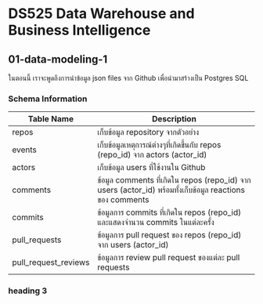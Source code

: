# DS525 Data Warehouse and Business Intelligence

## 01-data-modeling-1
<p>ในตอนนี้ เราจะพูดถึงการนำข้อมูล json files จาก Github เพื่อนำมาสร้างเป็น Postgres SQL</p>

### Schema Information
<table>
  <thead>
    <th>Table Name</th>
    <th>Description</th>
  </thead>
  <tbody>
    <tr>
      <td>repos</td>
      <td>เก็บข้อมูล repository จากตัวอย่าง</td>
    </tr>
    <tr>
      <td>events</td>
      <td>เก็บข้อมูลเหตุการณ์ต่างๆที่เกิดขึ้นกับ repos (repo_id) จาก actors (actor_id)</td>
    </tr>
    <tr>
      <td>actors</td>
      <td>เก็บข้อมูล users ที่ใช้งานใน Github</td>
    </tr>
    <tr>
      <td>comments</td>
      <td>ข้อมูล comments ที่เกิดใน repos (repo_id) จาก users (actor_id) พร้อมทั้งเก็บข้อมูล reactions ของ comments</td>
    </tr>
    <tr>
      <td>commits</td>
      <td>ข้อมูลการ commits ที่เกิดใน repos (repo_id) และแสดงจำนวน commits ในแต่ละครั้ง</td>
    </tr>
    <tr>
      <td>pull_requests</td>
      <td>ข้อมูลการ pull request ของ repos (repo_id) จาก users (actor_id)</td>
    </tr>
    <tr>
      <td>pull_request_reviews</td>
      <td>ข้อมูลการ review pull request ของแต่ละ pull requests</td>
    </tr>
  </tbody>
</table>

### heading 3
